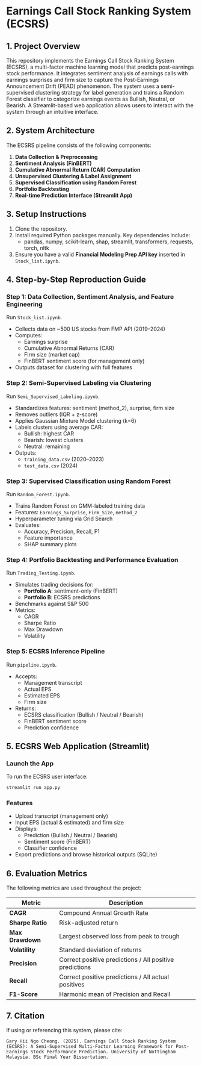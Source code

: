 # Earnings Call Stock Ranking System (ECSRS)

## 1. Project Overview

This repository implements the Earnings Call Stock Ranking System (ECSRS), a multi-factor machine learning model that predicts post-earnings stock performance. It integrates sentiment analysis of earnings calls with earnings surprises and firm size to capture the Post-Earnings Announcement Drift (PEAD) phenomenon. The system uses a semi-supervised clustering strategy for label generation and trains a Random Forest classifier to categorize earnings events as Bullish, Neutral, or Bearish. A Streamlit-based web application allows users to interact with the system through an intuitive interface.

## 2. System Architecture

The ECSRS pipeline consists of the following components:

1. **Data Collection & Preprocessing**
2. **Sentiment Analysis (FinBERT)**
3. **Cumulative Abnormal Return (CAR) Computation**
4. **Unsupervised Clustering & Label Assignment**
5. **Supervised Classification using Random Forest**
6. **Portfolio Backtesting**
7. **Real-time Prediction Interface (Streamlit App)**

## 3. Setup Instructions

1. Clone the repository.
2. Install required Python packages manually. Key dependencies include:
   - pandas, numpy, scikit-learn, shap, streamlit, transformers, requests, torch, nltk
3. Ensure you have a valid **Financial Modeling Prep API key** inserted in `Stock_list.ipynb`.

## 4. Step-by-Step Reproduction Guide

### Step 1: Data Collection, Sentiment Analysis, and Feature Engineering

Run `Stock_list.ipynb`.

- Collects data on ~500 US stocks from FMP API (2019–2024)
- Computes:
  - Earnings surprise
  - Cumulative Abnormal Returns (CAR)
  - Firm size (market cap)
  - FinBERT sentiment score (for management only)
- Outputs dataset for clustering with full features

### Step 2: Semi-Supervised Labeling via Clustering

Run `Semi_Supervised_Labeling.ipynb`.

- Standardizes features: sentiment (method_2), surprise, firm size
- Removes outliers (IQR + z-score)
- Applies Gaussian Mixture Model clustering (k=6)
- Labels clusters using average CAR:
  - Bullish: highest CAR
  - Bearish: lowest clusters
  - Neutral: remaining
- Outputs:
  - `training_data.csv` (2020–2023)
  - `test_data.csv` (2024)

### Step 3: Supervised Classification using Random Forest

Run `Random_Forest.ipynb`.

- Trains Random Forest on GMM-labeled training data
- Features: `Earnings_Surprise`, `Firm_Size`, `method_2`
- Hyperparameter tuning via Grid Search
- Evaluates:
  - Accuracy, Precision, Recall, F1
  - Feature importance
  - SHAP summary plots

### Step 4: Portfolio Backtesting and Performance Evaluation

Run `Trading_Testing.ipynb`.

- Simulates trading decisions for:
  - **Portfolio A**: sentiment-only (FinBERT)
  - **Portfolio B**: ECSRS predictions
- Benchmarks against S&P 500
- Metrics:
  - CAGR
  - Sharpe Ratio
  - Max Drawdown
  - Volatility

### Step 5: ECSRS Inference Pipeline

Run `pipeline.ipynb`.

- Accepts:
  - Management transcript
  - Actual EPS
  - Estimated EPS
  - Firm size
- Returns:
  - ECSRS classification (Bullish / Neutral / Bearish)
  - FinBERT sentiment score
  - Prediction confidence

## 5. ECSRS Web Application (Streamlit)

### Launch the App

To run the ECSRS user interface:

```bash
streamlit run app.py
```

### Features

- Upload transcript (management only)
- Input EPS (actual & estimated) and firm size
- Displays:
  - Prediction (Bullish / Neutral / Bearish)
  - Sentiment score (FinBERT)
  - Classifier confidence
- Export predictions and browse historical outputs (SQLite)

## 6. Evaluation Metrics

The following metrics are used throughout the project:

| Metric          | Description                                     |
|-----------------|-------------------------------------------------|
| **CAGR**        | Compound Annual Growth Rate                     |
| **Sharpe Ratio**| Risk-adjusted return                           |
| **Max Drawdown**| Largest observed loss from peak to trough       |
| **Volatility**  | Standard deviation of returns                   |
| **Precision**   | Correct positive predictions / All positive predictions |
| **Recall**      | Correct positive predictions / All actual positives |
| **F1-Score**    | Harmonic mean of Precision and Recall           |

## 7. Citation

If using or referencing this system, please cite:

```
Gary Hii Ngo Cheong. (2025). Earnings Call Stock Ranking System (ECSRS): A Semi-Supervised Multi-Factor Learning Framework for Post-Earnings Stock Performance Prediction. University of Nottingham Malaysia. BSc Final Year Dissertation.
```

